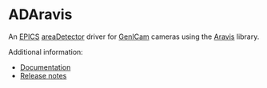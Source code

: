 ADAravis
===========
An 
[EPICS](http://www.aps.anl.gov/epics)
[areaDetector](https://github.com/areaDetector/areaDetector/blob/master/README.md)
driver for
[GenICam](https://www.emva.org/standards-technology/genicam/) cameras using the
[Aravis](https://github.com/AravisProject/aravis) library.

Additional information:
* [Documentation](https://areadetector.github.io/master/ADAravis/ADAravis.html)
* [Release notes](RELEASE.md)
